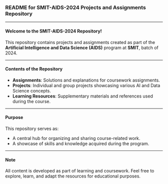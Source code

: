### README for SMIT-AIDS-2024 Projects and Assignments Repository

---

#### **Welcome to the SMIT-AIDS-2024 Repository!**

This repository contains projects and assignments created as part of the **Artificial Intelligence and Data Science (AIDS)** program at **SMIT**, batch of 2024.

---

#### **Contents of the Repository**
- **Assignments**: Solutions and explanations for coursework assignments.
- **Projects**: Individual and group projects showcasing various AI and Data Science concepts.
- **Learning Resources**: Supplementary materials and references used during the course.

---

#### **Purpose**
This repository serves as:
- A central hub for organizing and sharing course-related work.
- A showcase of skills and knowledge acquired during the program.

---

#### **Note**
All content is developed as part of learning and coursework. Feel free to explore, learn, and adapt the resources for educational purposes.
